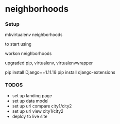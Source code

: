 # neighborhoods




### Setup

mkvirtualenv neighborhoods

to start using

workon neighborhoods


upgraded pip, virtualenv, virtualenvwrapper


pip install Django==1.11.16
pip install django-extensions



### TODOS

- set up landing page
- set up data model
- set up url compare city1/city2
- set up url view city1/city2
- deploy to live site
